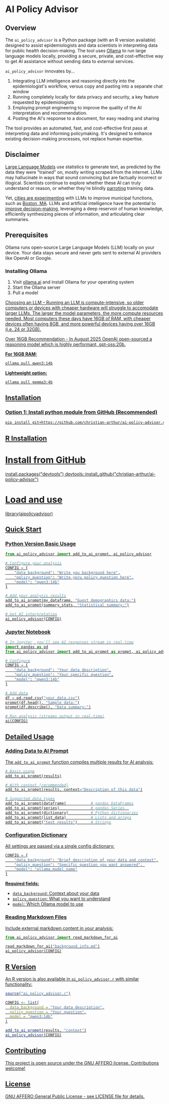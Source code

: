 # AI Policy Advisor

## Overview
The `ai_policy_advisor` is a Python package (with an R version available) designed to assist epidemiologists and data scientists in interpreting data for public health decision-making. The tool uses [Ollama](https://ollama.ai/) to run large language models locally, providing a secure, private, and cost-effective way to get AI assistance without sending data to external services.

`ai_policy_advisor` innovates by...
1. Integrating LLM intelligence and reasoning directly into the epidemiologist's workflow, versus copy and pasting into a separate chat window 
2. Running completely locally for data privacy and security, a key feature requested by epidemiologists 
3. Employing prompt engineering to improve the quality of the AI interpretation and recommendation.
4. Posting the AI's response to a document, for easy reading and sharing

The tool provides an automated, fast, and cost-effective first pass at interpreting data and informing policymaking. It's designed to enhance existing decision-making processes, not replace human expertise.

## Disclaimer
[Large Language Models](https://www.wired.com/story/how-chatgpt-works-large-language-model/) use statistics to generate 
text, as predicted by the data they were "trained" on, mostly writing scraped from the internet. LLMs may hallucinate in 
ways that sound convincing but are factually incorrect or illogical. Scientists continue to explore whether these AI can 
truly understand or reason, or whether they're blindly [parroting](https://en.wikipedia.org/wiki/Stochastic_parrot) 
training data. 

Yet, [cities are experimenting](https://bloombergcities.jhu.edu/news/cities-are-ramping-make-most-generative-ai#:~:text=According%20to%20the%20recent%20surveyor%20generate%2C%20new%20content%20after) with LLMs to improve municipal functions, such as [Boston, MA](https://www.fastcompany.com/90983427/chatgpt-generative-ai-government-reform-biden-garces-boston-goldsmith-harvard). LLMs and artificial intelligence have the potential to [improve decision-making](https://napawashorgstanding-panel-blogdecision-making-and-ai-in-public-service), leveraging a deep reservoir of human knowledge, efficiently synthesizing pieces of information, and articulating clear summaries.

## Prerequisites

Ollama runs open-source Large Language Models (LLM) locally on your device. Your data stays secure and never gets sent to external AI providers like OpenAI or Google.

### Installing Ollama

1. Visit [ollama.ai](https://ollama.ai/) and install Ollama for your operating system
2. Start the Ollama server
3. Pull a model

<u>Choosing an LLM<u> – Running an LLM is compute-intensive, so older computers or devices with cheaper hardware will struggle to accomodate larger LLMs. The larger the model parameters, the more compute resources needed. Most computers these days have 16GB of RAM, with cheaper devices often having 8GB, and more powerful devices having over 16GB (i.e. 24 or 32GB). 

Over 16GB Recommendation - In August 2025 [OpenAI](https://openai.com/index/introducing-gpt-oss/) open-sourced a reasoning model which is highly performant, [gpt-oss:20b](https://ollama.com/library/gpt-oss:20b). 

**For 16GB RAM:**
```bash
ollama pull qwen3:14b
```

**Lightweight option:**
```bash
ollama pull gemma3:4b
```

## Installation

### Option 1: Install python module from GitHub (Recommended)
```bash
pip install git+https://github.com/christian-arthur/ai-policy-advisor.git
```

## R Installation

# Install from GitHub
install.packages("devtools")
devtools::install_github("christian-arthur/ai-policy-advisor")

# Load and use
library(aipolicyadvisor)


## Quick Start

### Python Version Basic Usage
```python
from ai_policy_advisor import add_to_ai_prompt, ai_policy_advisor

# Configure your analysis
CONFIG = {
    "data_background": "Write you background here",
    "policy_question": "Write yoru policy question here",
    "model": "qwen3:14b"
}

# Add your analysis results
add_to_ai_prompt(my_dataframe, "Guest demographics data:")
add_to_ai_prompt(summary_stats, "Statistical summary:")

# Get AI interpretation
ai_policy_advisor(CONFIG)
```

### Jupyter Notebook 
```python
# In Jupyter, you'll see AI responses stream in real-time
import pandas as pd
from ai_policy_advisor import add_to_ai_prompt as prompt, ai_policy_advisor as ai

# Configure
CONFIG = {
    "data_background": "Your data description",
    "policy_question": "Your specific question",
    "model": "qwen3:14b"
}

# Add data
df = pd.read_csv("your_data.csv")
prompt(df.head(), "Sample data:")
prompt(df.describe(), "Data summary:")

# Run analysis (streams output in real-time)
ai(CONFIG)
```

## Detailed Usage

### Adding Data to AI Prompt
The `add_to_ai_prompt` function compiles multiple results for AI analysis:

```python
# Basic usage
add_to_ai_prompt(results)

# With context (recommended)
add_to_ai_prompt(results, context="Description of this data")

# Supported data types
add_to_ai_prompt(dataframe)           # pandas DataFrames
add_to_ai_prompt(series)              # pandas Series  
add_to_ai_prompt(dictionary)          # Python dictionaries
add_to_ai_prompt(list_data)           # Lists and arrays
add_to_ai_prompt("text results")      # Strings
```

### Configuration Dictionary
All settings are passed via a single config dictionary:

```python
CONFIG = {
    "data_background": "Brief description of your data and context",
    "policy_question": "Specific question you want answered", 
    "model": "ollama_model_name"
}
```

**Required fields:**
- `data_background`: Context about your data
- `policy_question`: What you want to understand
- `model`: Which Ollama model to use

### Reading Markdown Files
Include external markdown content in your analysis:

```python
from ai_policy_advisor import read_markdown_for_ai

read_markdown_for_ai("background_info.md")
ai_policy_advisor(CONFIG)
```


## R Version
An R version is also available in `ai_policy_advisor.r` with similar functionality:

```r
source("ai_policy_advisor.r")

CONFIG <- list(
  data_background = "Your data description",
  policy_question = "Your question",
  model = "qwen3:14b"
)

add_to_ai_prompt(results, "context")
ai_policy_advisor(CONFIG)
```

## Contributing

This project is open source under the GNU AFFERO license. Contributions welcome!

## License

GNU AFFERO General Public License - see LICENSE file for details.